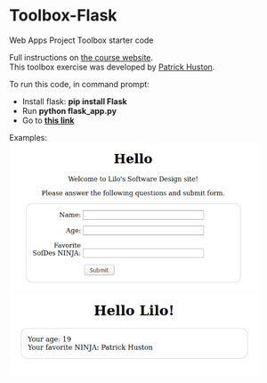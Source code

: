# Toolbox-Flask  
Web Apps Project Toolbox starter code

Full instructions on [the course website](https://sd2020spring.github.io/toolboxes/web-apps).  
This toolbox exercise was developed by [Patrick Huston](https://github.com/phuston).

To run this code, in command prompt:  
- Install flask: **pip install Flask**
- Run **python flask_app.py**
- Go to **[this link](http://localhost:5000/)**

Examples:  
<img src="images/home.png" width="450"> <img src="images/success.png" width="450">
